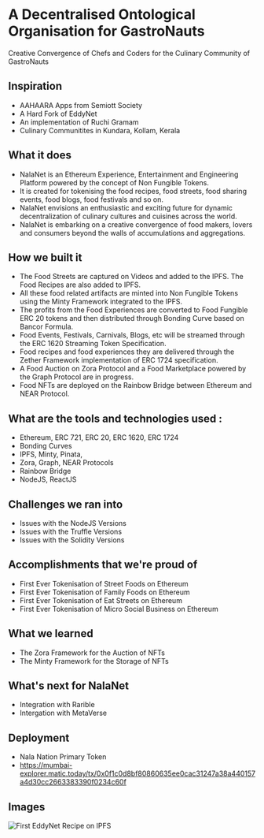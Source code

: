 # A Decentralised Ontological Organisation for GastroNauts
Creative Convergence of Chefs and Coders for the Culinary Community of GastroNauts

## Inspiration
- AAHAARA Apps from Semiott Society
- A Hard Fork of EddyNet
- An implementation of Ruchi Gramam
- Culinary Communitites in Kundara, Kollam, Kerala

## What it does
- NalaNet is an Ethereum Experience, Entertainment and Engineering Platform powered by the concept of Non Fungible Tokens. 
- It is created for tokenising the food recipes, food streets, food sharing events, food blogs, food festivals and so on.
- NalaNet envisions an enthusiastic and exciting future for dynamic decentralization of culinary cultures and cuisines across the world. 
- NalaNet is embarking on a creative convergence of food makers, lovers and consumers beyond the walls of accumulations and aggregations.  

## How we built it
- The Food Streets are captured on Videos and added to the IPFS. The Food Recipes are also added to IPFS. 
- All these food related artifacts are minted into Non Fungible Tokens using the Minty Framework integrated to the IPFS. 
- The profits from the Food Experiences are converted to Food Fungible ERC 20 tokens and then distributed through Bonding Curve based on Bancor Formula. 
- Food Events, Festivals, Carnivals, Blogs, etc will be streamed through the ERC 1620 Streaming Token Specification. 
- Food recipes and food experiences they are delivered through the Zether Framework implementation of ERC 1724 specification. 
- A Food Auction on Zora Protocol and a Food Marketplace powered by the Graph Protocol are in progress. 
- Food NFTs are deployed on the Rainbow Bridge between Ethereum and NEAR Protocol. 

## What are the tools and technologies used :
- Ethereum, ERC 721, ERC 20, ERC 1620, ERC 1724
- Bonding Curves
- IPFS, Minty, Pinata, 
- Zora, Graph, NEAR Protocols
- Rainbow Bridge
- NodeJS, ReactJS

## Challenges we ran into
- Issues with the NodeJS Versions
- Issues with the Truffle Versions
- Issues with the Solidity Versions

## Accomplishments that we're proud of
- First Ever Tokenisation of Street Foods on Ethereum
- First Ever Tokenisation of Family Foods on Ethereum
- First Ever Tokenisation of Eat Streets on Ethereum
- First Ever Tokenisation of Micro Social Business on Ethereum

## What we learned
- The Zora Framework for the Auction of NFTs
- The Minty Framework for the Storage of NFTs

## What's next for NalaNet
- Integration with Rarible
- Intergation with MetaVerse

## Deployment
- Nala Nation Primary Token
- https://mumbai-explorer.matic.today/tx/0x0f1c0d8bf80860635ee0cac31247a38a440157a4d30cc2663383390f0234c60f

## Images

![First EddyNet Recipe on IPFS](https://github.com/Semiott/EddyNet/blob/main/images/IPFSAdd_Recipe_21032021.png)
